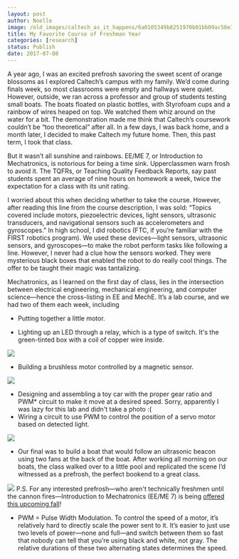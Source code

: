 ```yaml
---
layout: post
author: Noelle
image: /old_images/caltech_as_it_happens/6a0105349b8251970b01bb09ac58e1970d.jpg
title: My Favorite Course of Freshman Year
categories: [research]
status: Publish
date: 2017-07-08
---
```



A year ago, I was an excited prefrosh savoring the sweet scent of orange blossoms as I explored Caltech’s campus with my family. We’d come during finals week, so most classrooms were empty and hallways were quiet. However, outside, we ran across a professor and group of students testing small boats. The boats floated on plastic bottles, with Styrofoam cups and a rainbow of wires heaped on top. We watched them whiz around on the water for a bit. The demonstration made me think that Caltech’s coursework couldn’t be “too theoretical” after all. In a few days, I was back home, and a month later, I decided to make Caltech my future home. Then, this past term, I took that class.

But it wasn’t all sunshine and rainbows. EE/ME 7, or Introduction to Mechatronics, is notorious for being a time sink. Upperclassmen warn frosh to avoid it. The TQFRs, or Teaching Quality Feedback Reports, say past students spent an average of nine hours on homework a week, twice the expectation for a class with its unit rating.

I worried about this when deciding whether to take the course. However, after reading this line from the course description, I was sold: “Topics covered include motors, piezoelectric devices, light sensors, ultrasonic transducers, and navigational sensors such as accelerometers and gyroscopes.” In high school, I did robotics (FTC, if you’re familiar with the FIRST robotics program). We used these devices—light sensors, ultrasonic sensors, and gyroscopes—to make the robot perform tasks like following a line. However, I never had a clue how the sensors worked. They were mysterious black boxes that enabled the robot to do really cool things. The offer to be taught their magic was tantalizing.

Mechatronics, as I learned on the first day of class, lies in the intersection between electrical engineering, mechanical engineering, and computer science—hence the cross-listing in EE and MechE. It’s a lab course, and we had two of them each week, including

- Putting together a little motor.

- Lighting up an LED through a relay, which is a type of switch. It's the green-tinted box with a coil of copper wire inside.


![](/old_images/caltech_as_it_happens/6a0105349b8251970b01b7c9092993970b.jpg)

- Building a brushless motor controlled by a magnetic sensor.


![](/old_images/caltech_as_it_happens/6a0105349b8251970b01b7c909299b970b.jpg)

- Designing and assembling a toy car with the proper gear ratio and PWM* circuit to make it move at a desired speed. Sorry, apparently I was lazy for this lab and didn't take a photo :(
- Wiring a circuit to use PWM to control the position of a servo motor based on detected light.


![](/old_images/6a0105349b8251970b01b8d29370af970c.gif)

- Our final was to build a boat that would follow an ultrasonic beacon using two fans at the back of the boat. After working all morning on our boats, the class walked over to a little pool and replicated the scene I’d witnessed as a prefrosh, the perfect bookend to a great class.


![](/old_images/caltech_as_it_happens/6a0105349b8251970b01b8d2937177970c.jpg)
P.S. For any interested prefrosh—who aren't technically freshmen until the cannon fires—Introduction to Mechatronics (EE/ME 7) is being [offered this upcoming fall](https://schedules.caltech.edu/FA2017-18.html#dept_details_ELECTRICAL_ENGINEERING)!

* PWM = Pulse Width Modulation. To control the speed of a motor, it’s relatively hard to directly scale the power sent to it. It’s easier to just use two levels of power—none and full—and switch between them so fast that nobody can tell that you’re using black and white, not gray. The relative durations of these two alternating states determines the speed.

